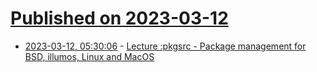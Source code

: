 # [Published on 2023-03-12](index.md)

* [2023-03-12, 05:30:06](https://lobste.rs/s/1qeanq/lecture_pkgsrc_package_management_for) - [Lecture :pkgsrc - Package management for BSD, illumos, Linux and MacOS](https://chemnitzer.linux-tage.de/2023/de/programm/beitrag/125)
